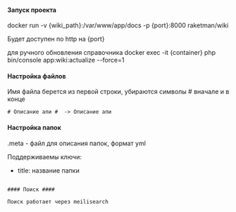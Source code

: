 #### Запуск проекта ####

docker run -v {wiki_path}:/var/www/app/docs -p {port}:8000 raketman/wiki

Будет доступен по http на {port}

для ручного обновления справочника
docker exec -it {container} php bin/console  app:wiki:actualize --force=1

#### Настройка файлов ####
Имя файла берется из первой строки, убираются символы # вначале и в конце

```
# Описание апи #  -> Описание апи

```

#### Настройка папок ####

.meta - файл для описания папок, формат yml

Поддерживаемы ключи:

- title: название папки

```

#### Поиск ####

Поиск работает через meilisearch

